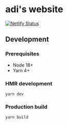 # adi's website

[![Netlify Status](https://api.netlify.com/api/v1/badges/8f50b830-91fe-4d40-9fd7-d3f77dad8a82/deploy-status)](https://app.netlify.com/sites/determined-joliot-1579f8/deploys)

## Development

### Prerequisites

-   Node 18+
-   Yarn 4+

### HMR development

```
yarn dev
```

### Production build

```
yarn build
```
